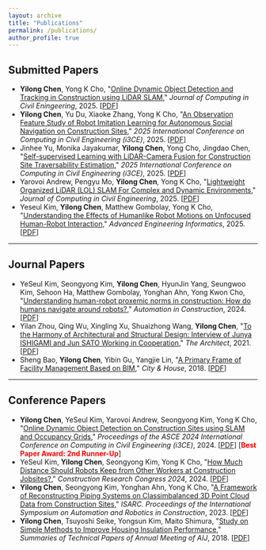 ```yaml
---
layout: archive
title: "Publications"
permalink: /publications/
author_profile: true
---
```


## Submitted Papers

- **Yilong Chen**, Yong K Cho, "[Online Dynamic Object Detection and Tracking in Construction using LiDAR SLAM](link)," *Journal of Computing in Civil Eningeering*, 2025. [[PDF](local_file)]
- **Yilong Chen**, Yu Du, Xiaoke Zhang, Yong K Cho, "[An Observation Feature Study of Robot Imitation Learning for Autonomous Social Navigation on Construction Sites](link)," *2025 International Conference on Computing in Civil Engineering (i3CE)*, 2025. [[PDF](local_file)]
- Jinhee Yu, Monika Jayakumar, **Yilong Chen**, Yong Cho, Jingdao Chen, "[Self-supervised Learning with LiDAR-Camera Fusion for Construction Site Traversability Estimation](link)," *2025 International Conference on Computing in Civil Engineering (i3CE)*, 2025. [[PDF](local_file)]
- Yarovoi Andrew, Pengyu Mo, **Yilong Chen**, Yong K Cho, "[Lightweight Organized LiDAR (LOL) SLAM For Complex and Dynamic Environments](link)," *Journal of Computing in Civil Engineering*, 2025. [[PDF](local_file)]
- Yeseul Kim, **Yilong Chen**, Matthew Gombolay, Yong K Cho, "[Understanding the Effects of Humanlike Robot Motions on Unfocused Human-Robot Interaction](link)," *Advanced Engineering Informatics*, 2025. [[PDF](local_file)]

------

## Journal Papers

- YeSeul Kim, Seongyong Kim, **Yilong Chen**, HyunJin Yang, Seungwoo Kim, Sehoon Ha, Matthew Gombolay, Yonghan Ahn, Yong Kwon Cho, "[Understanding human-robot proxemic norms in construction: How do humans navigate around robots?](https://www.sciencedirect.com/science/article/abs/pii/S0926580524001912)," *Automation in Construction*, 2024. [[PDF](local_file)]
- Yilan Zhou, Qing Wu, Xingling Xu, Shuaizhong Wang, **Yilong Chen**, "[To the Harmony of Architectural and Structural Design: Interview of Junya ISHIGAMI and Jun SATO Working in Cooperation](https://qikan.cqvip.com/Qikan/Article/Detail?id=7105149436&from=Qikan_Search_Index)," *The Architect*, 2021. [[PDF](local_file)]
- Sheng Bao, **Yilong Chen**, Yibin Gu, Yangjie Lin, "[A Primary Frame of Facility Management Based on BIM](https://d.wanfangdata.com.cn/periodical/cszz201801027)," *City & House*, 2018. [[PDF](local_file)]

------

## Conference Papers

- **Yilong Chen**, YeSeul Kim, Yarovoi Andrew, Seongyong Kim, Yong K Cho, "[Online Dynamic Object Detection on Construction Sites using SLAM and Occupancy Grids](link)," *Proceedings of the ASCE 2024 International Conference on Computing in Civil Engineering (i3CE)*, 2024. [[PDF](local_file)] [**<font color='Red'>Best Paper Award: 2nd Runner-Up</font>**]
- YeSeul Kim, **Yilong Chen**, Seongyong Kim, Yong K Cho, "[How Much Distance Should Robots Keep from Other Workers at Construction Jobsites?](https://ascelibrary.org/doi/abs/10.1061/9780784485262.091)," *Construction Research Congress 2024*, 2024. [[PDF](local_file)]
- **Yilong Chen**, Seongyong Kim, Yonghan Ahn, Yong K Cho, "[A Framework of Reconstructing Piping Systems on Classimbalanced 3D Point Cloud Data from Construction Sites](https://www.proquest.com/docview/2841146071?pq-origsite=gscholar&fromopenview=true&sourcetype=Conference%20Papers%20&%20Proceedings)," *ISARC. Proceedings of the International Symposium on Automation and Robotics in Construction*, 2023. [[PDF](local_file)]
- **Yilong Chen**, Tsuyoshi Seike, Yongsun Kim, Maito Shimura, "[Study on Simple Methods to Improve Housing Insulation Performance](https://www.aij.or.jp/paper/detail.html?productId=621455)," *Summaries of Technical Papers of Annual Meeting of AIJ*, 2018. [[PDF](local_file)]